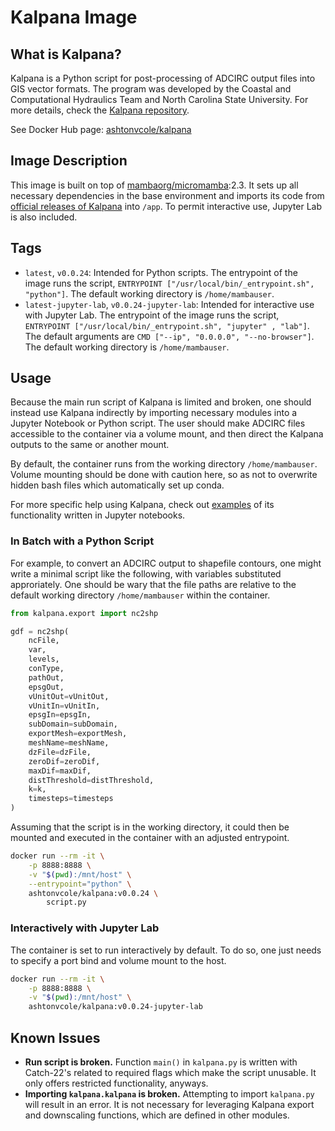 # Kalpana Image

## What is Kalpana?

Kalpana is a Python script for post-processing of ADCIRC output files into GIS vector formats. The program was developed by the Coastal and Computational Hydraulics Team and North Carolina State University. For more details, check the [Kalpana repository](https://github.com/ccht-ncsu/Kalpana).

See Docker Hub page: [ashtonvcole/kalpana](https://hub.docker.com/r/ashtonvcole/kalpana)

## Image Description

This image is built on top of [mambaorg/micromamba](https://hub.docker.com/r/mambaorg/micromamba):2.3. It sets up all necessary dependencies in the base environment and imports its code from [official releases of Kalpana](https://github.com/ccht-ncsu/Kalpana/releases) into `/app`. To permit interactive use, Jupyter Lab is also included.

## Tags

- `latest`, `v0.0.24`: Intended for Python scripts. The entrypoint of the image runs the script, `ENTRYPOINT ["/usr/local/bin/_entrypoint.sh", "python"]`. The default working directory is `/home/mambauser`.
- `latest-jupyter-lab`, `v0.0.24-jupyter-lab`: Intended for interactive use with Jupyter Lab. The entrypoint of the image runs the script, `ENTRYPOINT ["/usr/local/bin/_entrypoint.sh", "jupyter" , "lab"]`. The default arguments are `CMD ["--ip", "0.0.0.0", "--no-browser"]`. The default working directory is `/home/mambauser`.

## Usage

Because the main run script of Kalpana is limited and broken, one should instead use Kalpana indirectly by importing necessary modules into a Jupyter Notebook or Python script. The user should make ADCIRC files accessible to the container via a volume mount, and then direct the Kalpana outputs to the same or another mount.

By default, the container runs from the working directory `/home/mambauser`. Volume mounting should be done with caution here, so as not to overwrite hidden bash files which automatically set up conda.

For more specific help using Kalpana, check out [examples](https://github.com/ccht-ncsu/Kalpana/tree/master/examples) of its functionality written in Jupyter notebooks.

### In Batch with a Python Script

For example, to convert an ADCIRC output to shapefile contours, one might write a minimal script like the following, with variables substituted approriately. One should be wary that the file paths are relative to the default working directory `/home/mambauser` within the container.

```python
from kalpana.export import nc2shp

gdf = nc2shp(
    ncFile,
    var,
    levels,
    conType,
    pathOut,
    epsgOut,
    vUnitOut=vUnitOut,
    vUnitIn=vUnitIn,
    epsgIn=epsgIn,
    subDomain=subDomain,
    exportMesh=exportMesh,
    meshName=meshName,
    dzFile=dzFile,
    zeroDif=zeroDif,
    maxDif=maxDif,
    distThreshold=distThreshold,
    k=k,
    timesteps=timesteps
)
```

Assuming that the script is in the working directory, it could then be mounted and executed in the container with an adjusted entrypoint.

```bash
docker run --rm -it \
	-p 8888:8888 \
	-v "$(pwd):/mnt/host" \
	--entrypoint="python" \
	ashtonvcole/kalpana:v0.0.24 \
		script.py
```

### Interactively with Jupyter Lab

The container is set to run interactively by default. To do so, one just needs to specify a port bind and volume mount to the host.

```bash
docker run --rm -it \
	-p 8888:8888 \
	-v "$(pwd):/mnt/host" \
	ashtonvcole/kalpana:v0.0.24-jupyter-lab
```

## Known Issues

- **Run script is broken.** Function `main()` in `kalpana.py` is written with Catch-22's related to required flags which make the script unusable. It only offers restricted functionality, anyways.
- **Importing `kalpana.kalpana` is broken.** Attempting to import `kalpana.py` will result in an error. It is not necessary for leveraging Kalpana export and downscaling functions, which are defined in other modules.
